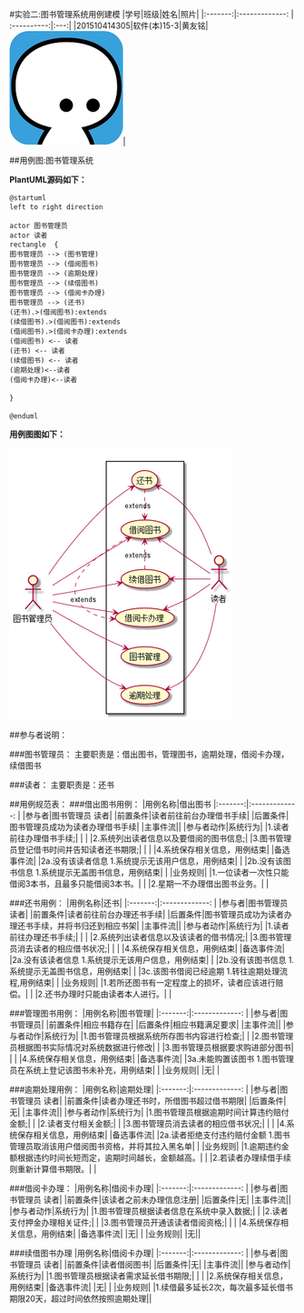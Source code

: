 #实验二:图书管理系统用例建模
|学号|班级|姓名|照片|
|:-------:|:-------------: | :----------:|:---:|
|201510414305|软件(本)15-3|黄友铭|![](huangyouming.png)|


##用例图:图书管理系统

**PlantUML源码如下：**


```
@startuml
left to right direction

actor 图书管理员
actor 读者
rectangle  {
图书管理员 --> (图书管理)
图书管理员 --> (借阅图书)
图书管理员 --> (逾期处理)
图书管理员 --> (续借图书)
图书管理员 --> (借阅卡办理)
图书管理员 --> (还书)
(还书).>(借阅图书):extends
(续借图书).>(借阅图书):extends
(借阅图书).>(借阅卡办理):extends
(借阅图书) <-- 读者
(还书) <-- 读者
(续借图书) <-- 读者
(逾期处理)<--读者
(借阅卡办理)<--读者

}

@enduml
```

**用例图图如下：**

![](yonglitu.png)

##参与者说明：

###图书管理员：
主要职责是：借出图书，管理图书，逾期处理，借阅卡办理，续借图书

###读者：
主要职责是：还书

##用例规范表：
###借出图书用例：
|用例名称|借出图书
|:-------:|:-------------: |
|参与者|图书管理员 读者|
|前置条件|读者前往前台办理借书手续|
|后置条件|图书管理员成功为读者办理借书手续|
|主事件流||
|参与者动作|系统行为|
|1.读者前往办理借书手续;| |
| |2.系统列出读者信息以及要借阅的图书信息;|
|3.图书管理员登记借书时间并告知读者还书期限;| |
| |4.系统保存相关信息，用例结束|
|备选事件流| 
|2a.没有该读者信息
1.系统提示无该用户信息，用例结束| |
|2b.没有该图书信息
1.系统提示无盖图书信息，用例结束| |
|业务规则|
|1.一位读者一次性只能借阅3本书，且最多只能借阅3本书。| |
|2.星期一不办理借出图书业务。| |




###还书用例：
|用例名称|还书|
|:-------:|:-------------: |
|参与者|图书管理员 读者|
|前置条件|读者前往前台办理还书手续|
|后置条件|图书管理员成功为读者办理还书手续，并将书归还到相应书架|
|主事件流||
|参与者动作|系统行为|
|1.读者前往办理还书手续;| |
| |2.系统列出读者信息以及该读者的借书情况;|
|3.图书管理员消去读者的相应借书状况;| |
| |4.系统保存相关信息，用例结束|
|备选事件流| 
|2a.没有该读者信息
1.系统提示无该用户信息，用例结束| |
|2b.没有该图书信息
1.系统提示无盖图书信息，用例结束| |
|3c.该图书借阅已经逾期
1.转往逾期处理流程,用例结束| |
|业务规则|
|1.若所还图书有一定程度上的损坏，读者应该进行赔偿。| |
|2.还书办理时只能由读者本人进行。| |

###管理图书用例：
|用例名称|图书管理|
|:-------:|:-------------: |
|参与者|图书管理员|
|前置条件|相应书籍存在|
|后置条件|相应书籍满足要求|
|主事件流||
|参与者动作|系统行为|
|1.图书管理员根据系统所存图书内容进行检查;| |
|2.图书管理员根据图书实际情况对系统数据进行修改| |
|3.图书管理员根据要求购进部分图书| |
| |4.系统保存相关信息，用例结束|
|备选事件流| 
|3a.未能购置该图书
1.图书管理员在系统上登记该图书未补充，用例结束| |
|业务规则|
|无| |

###逾期处理用例：
|用例名称|逾期处理|
|:-------:|:-------------: |
|参与者|图书管理员 读者|
|前置条件|读者办理还书时，所借图书超过借书期限|
|后置条件|无|
|主事件流||
|参与者动作|系统行为|
|1.图书管理员根据逾期时间计算违约赔付金额;| |
|2.读者支付相关金额;| |
|3.图书管理员消去读者的相应借书状况;| |
| |4.系统保存相关信息，用例结束|
|备选事件流| 
|2a.读者拒绝支付违约赔付金额
1.图书管理员取消该用户借阅图书资格，并将其拉入黑名单| |
|业务规则|
|1.逾期违约金额根据违约时间长短而定，逾期时间越长，金额越高。| |
|2.若读者办理续借手续则重新计算借书期限。| |


###借阅卡办理：
|用例名称|借阅卡办理|
|:-------:|:-------------: |
|参与者|图书管理员 读者|
|前置条件|该读者之前未办理信息注册|
|后置条件|无|
|主事件流||
|参与者动作|系统行为|
|1.图书管理员根据读者信息在系统中录入数据;| |
|2.读者支付押金办理相关证件;| |
|3.图书管理员开通该读者借阅资格;| |
| |4.系统保存相关信息，用例结束|
|备选事件流| 
|无| |
|业务规则|
|无||

###续借图书办理
|用例名称|借阅卡办理|
|:-------:|:-------------: |
|参与者|图书管理员 读者|
|前置条件|读者借阅图书|
|后置条件|无|
|主事件流||
|参与者动作|系统行为|
|1.图书管理员根据读者需求延长借书期限;| |
| |2.系统保存相关信息，用例结束|
|备选事件流| 
|无| |
|业务规则|
|1.续借最多延长2次，每次最多延长借书期限20天，超过时间依然按照逾期处理||
